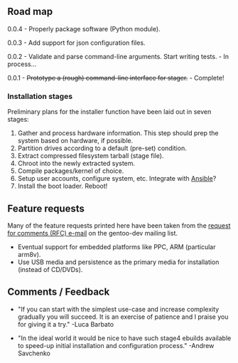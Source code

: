 Road map
-----

0.0.4 - Properly package software (Python module).

0.0.3 - Add support for json configuration files.

0.0.2 - Validate and parse command-line arguments. Start writing tests. - In process...

0.0.1 - <s>Prototype a (rough) command-line interface for stager.</s> - Complete!

### Installation stages

Preliminary plans for the installer function have been laid out in seven stages:

1. Gather and process hardware information. This step should prep the system based on hardware, if possible.
2. Partition drives according to a default (pre-set) condition.
3. Extract compressed filesystem tarball (stage file).
4. Chroot into the newly extracted system.
5. Compile packages/kernel of choice.
6. Setup user accounts, configure system, etc. Integrate with [Ansible](https://www.ansible.com/)?
7. Install the boot loader. Reboot!

## Feature requests

Many of the feature requests printed here have been taken from the [request for comments (RFC) e-mail](https://archives.gentoo.org/gentoo-dev/message/361f30d23a4740e0f2e820ab4455ae21) on the gentoo-dev mailing list.

* Eventual support for embedded platforms like PPC, ARM (particular arm8v).
* Use USB media and persistence as the primary media for installation (instead of CD/DVDs).

## Comments / Feedback

* "If you can start with the simplest use-case and increase complexity gradually you will succeed. It is an exercise of patience and I praise you for giving it a try." -Luca Barbato

* "In the ideal world it would be nice to have such stage4 ebuilds available to speed-up initial installation and configuration process." -Andrew Savchenko

